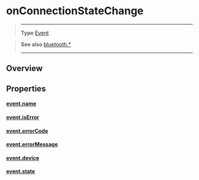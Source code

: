 # onConnectionStateChange

> --------------------- ------------------------------------------------------------------------------------------
> __Type__              [Event](https://docs.coronalabs.com/api/type/Event.html)


> __See also__          [bluetooth.*](/plugin/bluetooth/)
> --------------------- ------------------------------------------------------------------------------------------

## Overview

## Properties

#### [event.name](/plugin/bluetooth/type/Server/event/onConnectionStateChange/name)

#### [event.isError](/plugin/bluetooth/type/Server/event/onConnectionStateChange/isError)

#### [event.errorCode](/plugin/bluetooth/type/Server/event/onConnectionStateChange/errorCode)

#### [event.errorMessage](/plugin/bluetooth/type/Server/event/onConnectionStateChange/errorMessage)

#### [event.device](/plugin/bluetooth/type/Server/event/onConnectionStateChange/device)

#### [event.state](/plugin/bluetooth/type/Server/event/onConnectionStateChange/state)